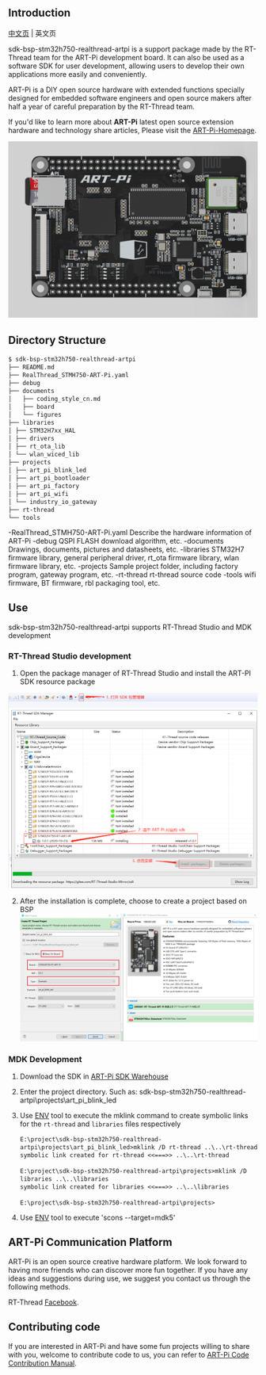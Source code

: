 ## Introduction

[中文页](README_ZH.md) | 英文页

sdk-bsp-stm32h750-realthread-artpi is a support package made by the RT-Thread team for the ART-Pi development board. It can also be used as a software SDK for user development, allowing users to develop their own applications more easily and conveniently.

ART-Pi is a DIY open source hardware with extended functions specially designed for embedded software engineers and open source makers after half a year of careful preparation by the RT-Thread team.

If you'd like to learn more about **ART-Pi** latest open source extension hardware and technology share articles, Please visit the [ART-Pi-Homepage](http://art-pi.gitee.io/website/).

<img src="documents/figures/board_large.png" alt="image-20201009181905422" style="zoom:50%;" />

## Directory Structure

```
$ sdk-bsp-stm32h750-realthread-artpi
├── README.md
├── RealThread_STMH750-ART-Pi.yaml
├── debug
├── documents
│   ├── coding_style_cn.md
│   ├── board
│   └── figures
├── libraries
│ ├── STM32H7xx_HAL
│ ├── drivers
│ ├── rt_ota_lib
│ └── wlan_wiced_lib
├── projects
│ ├── art_pi_blink_led
│ ├── art_pi_bootloader
│ ├── art_pi_factory
│ ├── art_pi_wifi
│ └── industry_io_gateway
├── rt-thread
└── tools
```

-RealThread_STMH750-ART-Pi.yaml
  Describe the hardware information of ART-Pi
-debug
  QSPI FLASH download algorithm, etc.
-documents
  Drawings, documents, pictures and datasheets, etc.
-libraries
  STM32H7 firmware library, general peripheral driver, rt_ota firmware library, wlan firmware library, etc.
-projects
  Sample project folder, including factory program, gateway program, etc.
-rt-thread
  rt-thread source code
-tools
  wifi firmware, BT firmware, rbl packaging tool, etc.
## Use

sdk-bsp-stm32h750-realthread-artpi supports RT-Thread Studio and MDK development

### RT-Thread Studio development


1. Open the package manager of RT-Thread Studio and install the ART-PI SDK resource package

  <img src="documents/figures/sdk_manager.png" alt="sdk_manager" style="zoom: 67%;" />


2. After the installation is complete, choose to create a project based on BSP
    <img src="documents\figures\creat_project.png" alt="image-20200926143024666" style="zoom:50%;" />

### MDK Development
1. Download the SDK in [ART-Pi SDK Warehouse](https://github.com/RT-Thread-Studio/sdk-bsp-stm32h750-realthread-artpi)

2. Enter the project directory. Such as: sdk-bsp-stm32h750-realthread-artpi\projects\art_pi_blink_led

3. Use [ENV](https://club.rt-thread.org/ask/question/5699.html) tool to execute the mklink command to create symbolic links for the `rt-thread` and `libraries` files respectively

   ```
   E:\project\sdk-bsp-stm32h750-realthread-artpi\projects\art_pi_blink_led>mklink /D rt-thread ..\..\rt-thread
   symbolic link created for rt-thread <<===>> ..\..\rt-thread
   
   E:\project\sdk-bsp-stm32h750-realthread-artpi\projects>mklink /D libraries ..\..\libraries
   symbolic link created for libraries <<===>> ..\..\libraries
   
   E:\project\sdk-bsp-stm32h750-realthread-artpi\projects>
   ```
4. Use [ENV](https://club.rt-thread.org/ask/question/5699.html) tool to execute 'scons --target=mdk5'
   

## ART-Pi Communication Platform

ART-Pi is an open source creative hardware platform. We look forward to having more friends who can discover more fun together. If you have any ideas and suggestions during use, we suggest you contact us through the following methods.

RT-Thread [Facebook](https://www.facebook.com/RT-Thread-IoT-OS-110395723808463).

## Contributing code

If you are interested in ART-Pi and have some fun projects willing to share with you, welcome to contribute code to us, you can refer to [ART-Pi Code Contribution Manual](https://github.com/RT-Thread-Studio/sdk-bsp-stm32h750-realthread-artpi/blob/master/documents/UM5004-RT-Thread%20ART-Pi%20%E4%BB%A3%E7%A0%81%E8%B4%A1%E7%8C%AE%E6%89%8B%E5%86%8C.md).
